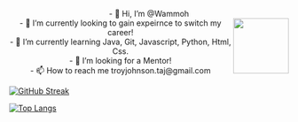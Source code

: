 <p align="center">
- 👋 Hi, I’m @Wammoh<br><img align="right" width="100" height="100" src="https://user-images.githubusercontent.com/53130184/184918000-20932eff-b24c-4164-ac30-13d97b45bf57.png">
- 👀 I’m currently looking to gain expeirnce to switch my career!<br>
- 🌱 I’m currently learning Java, Git, Javascript, Python, Html, Css.<br>
- 💞️ I’m looking for a Mentor!<br>
- 📫 How to reach me troyjohnson.taj@gmail.com<br>


<!---
Wammoh/Wammoh is a ✨ special ✨ repository because its `README.md` (this file) appears on your GitHub profile.
You can click the Preview link to take a look at your changes.
--->
<a href="https://github.com/anuraghazra/github-readme-stats">

[![GitHub Streak](https://github-readme-streak-stats.herokuapp.com?user=Wammoh&theme=merko&date_format=M%20j%5B%2C%20Y%5D)](https://git.io/streak-stats) 

[![Top Langs](https://github-readme-stats.vercel.app/api/top-langs/?username=Wammoh)](https://github.com/Wammoh/github-readme-stats)

</a>


